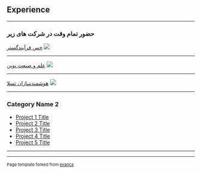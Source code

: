 ## Experience

---

### حضور تمام وقت در شرکت های زیر 

[حس فرآیندگستر](/sample_page)
<img src="images/dummy_thumbnail.jpg?raw=true"/>

---
[علم و صنعت نوین](/pdf/sample_presentation.pdf)
<img src="images/dummy_thumbnail.jpg?raw=true"/>

---
[هوشمندسازان تسلا](http://example.com/)
<img src="images/dummy_thumbnail.jpg?raw=true"/>

---

### Category Name 2

- [Project 1 Title](http://example.com/)
- [Project 2 Title](http://example.com/)
- [Project 3 Title](http://example.com/)
- [Project 4 Title](http://example.com/)
- [Project 5 Title](http://example.com/)

---




---
<p style="font-size:11px">Page template forked from <a href="https://github.com/evanca/quick-portfolio">evanca</a></p>
<!-- Remove above link if you don't want to attibute -->
